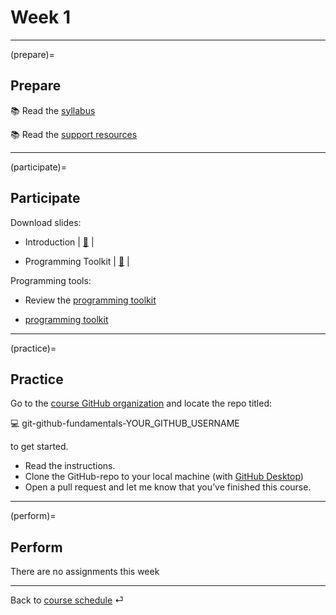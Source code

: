 # Week 1


---

(prepare)=
## Prepare

📚 Read the [syllabus](../docs/course-syllabus.md)

📚 Read the [support resources](../docs/course-support.md)

---

(participate)=
## Participate

Download slides:

- Introduction | [📘](https://docs.google.com/presentation/d/14mDixoFHReJhc7D3G0ooC_CZJ8R14AcjJLXqFfUmKgo/export/pdf)	|
	
- Programming Toolkit	|	[📘](https://docs.google.com/presentation/d/1AHDCyelaOumvZ9-MRLEaSGCulXvvo-hcoFRrTESQW-c/export/pdf)	|	


Programming tools:

- Review the [programming toolkit](../docs/programming-toolkit.md)

- [programming toolkit](../docs/programming-toolkit.md)


---

(practice)=
## Practice

Go to the [course GitHub organization](https://github.com/orgs/om2-ws22/repositories) and locate the repo titled:

💻 git-github-fundamentals-YOUR_GITHUB_USERNAME 

to get started.

- Read the instructions.
- Clone the GitHub-repo to your local machine (with [GitHub Desktop](https://desktop.github.com/))
- Open a pull request and let me know that you’ve finished this course.

---

(perform)=
## Perform

There are no assignments this week


---

Back to [course schedule](../docs/course-schedule.md) ⏎
